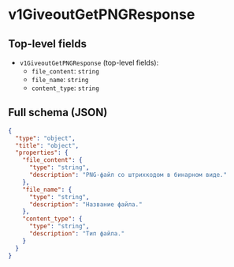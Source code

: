 # v1GiveoutGetPNGResponse

## Top-level fields
- `v1GiveoutGetPNGResponse` (top-level fields):
  - `file_content`: `string`
  - `file_name`: `string`
  - `content_type`: `string`

## Full schema (JSON)
```json
{
  "type": "object",
  "title": "object",
  "properties": {
    "file_content": {
      "type": "string",
      "description": "PNG-файл со штрихкодом в бинарном виде."
    },
    "file_name": {
      "type": "string",
      "description": "Название файла."
    },
    "content_type": {
      "type": "string",
      "description": "Тип файла."
    }
  }
}
```
